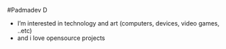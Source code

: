 #Padmadev D

- I’m interested in technology and art (computers, devices, video games, ..etc)
- and i love opensource projects

<!---
padmadevd/padmadevd is a ✨ special ✨ repository because its `README.md` (this file) appears on your GitHub profile.
You can click the Preview link to take a look at your changes.
--->
